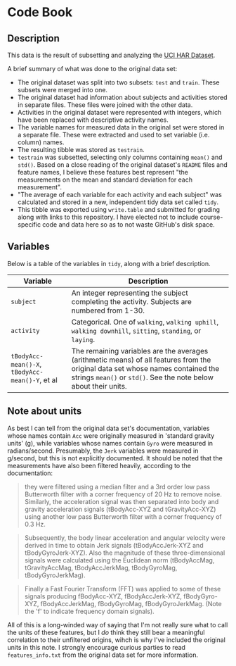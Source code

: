 Code Book
=========

Description
-----------
This data is the result of subsetting and analyzing the [UCI HAR Dataset](http://archive.ics.uci.edu/ml/datasets/Human+Activity+Recognition+Using+Smartphones). 

A brief summary of what was done to the original data set:
- The original dataset was split into two subsets: `test` and `train`. These subsets were merged into one. 
- The original dataset had information about subjects and activities stored in separate files. These files were joined with the other data. 
- Activities in the original dataset were represented with integers, which have been replaced with descriptive activity names. 
- The variable names for measured data in the original set were stored in a separate file. These were extracted and used to set variable (i.e. column) names. 
- The resulting tibble was stored as `testrain`.
- `testrain` was subsetted, selecting only columns containing `mean()` and `std()`. Based on a close reading of the original dataset's `README` files and feature names, I believe these features best represent "the measurements on the mean and standard deviation for each measurement". 
- "The average of each variable for each activity and each subject" was calculated and stored in a new, independent tidy data set called `tidy`.
- This tibble was exported using `write.table` and submitted for grading along with links to this repository. I have elected not to include course-specific code and data here so as to not waste GitHub's disk space.

Variables
---------
Below is a table of the variables in `tidy`, along with a brief description.

Variable | Description
-------- | -----------
`subject` | An integer representing the subject completing the activity. Subjects are numbered from 1-30.
`activity` | Categorical. One of `walking`, `walking uphill`, `walking downhill`, `sitting`, `standing`, or `laying`.
`tBodyAcc-mean()-X`, `tBodyAcc-mean()-Y`, et al | The remaining variables are the averages (arithmetic means) of all features from the original data set whose names contained the strings `mean()` or `std()`. See the note below about their units.

Note about units
----------------
As best I can tell from the original data set's documentation, variables whose names contain `Acc` were originally measured in 'standard gravity units' (g), while variables whose names contain `Gyro` were measured in radians/second. Presumably, the `Jerk` variables were measured in g/second, but this is not explicitly documented. It should be noted that the measurements have also been filtered heavily, according to the documentation:

>they were filtered using a median filter and a 3rd order low pass Butterworth filter with a corner frequency of 20 Hz to remove noise. Similarly, the acceleration signal was then separated into body and gravity acceleration signals (tBodyAcc-XYZ and tGravityAcc-XYZ) using another low pass Butterworth filter with a corner frequency of 0.3 Hz. 

>Subsequently, the body linear acceleration and angular velocity were derived in time to obtain Jerk signals (tBodyAccJerk-XYZ and tBodyGyroJerk-XYZ). Also the magnitude of these three-dimensional signals were calculated using the Euclidean norm (tBodyAccMag, tGravityAccMag, tBodyAccJerkMag, tBodyGyroMag, tBodyGyroJerkMag). 

>Finally a Fast Fourier Transform (FFT) was applied to some of these signals producing fBodyAcc-XYZ, fBodyAccJerk-XYZ, fBodyGyro-XYZ, fBodyAccJerkMag, fBodyGyroMag, fBodyGyroJerkMag. (Note the 'f' to indicate frequency domain signals). 

All of this is a long-winded way of saying that I'm not really sure what to call the units of these features, but I *do* think they still bear a meaningful correlation to their unfiltered origins, wihch is why I've included the original units in this note. I strongly encourage curious parties to read `features_info.txt` from the original data set for more information.
